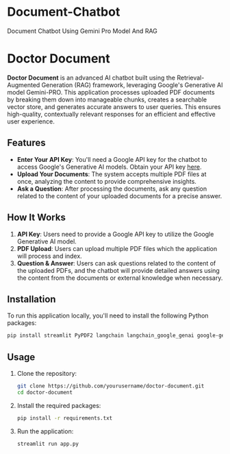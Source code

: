 # Document-Chatbot
Document Chatbot Using Gemini Pro Model And RAG


# Doctor Document


**Doctor Document** is an advanced AI chatbot built using the Retrieval-Augmented Generation (RAG) framework, leveraging Google's Generative AI model Gemini-PRO. This application processes uploaded PDF documents by breaking them down into manageable chunks, creates a searchable vector store, and generates accurate answers to user queries. This ensures high-quality, contextually relevant responses for an efficient and effective user experience.

## Features

- **Enter Your API Key**: You'll need a Google API key for the chatbot to access Google's Generative AI models. Obtain your API key [here](https://makersuite.google.com/app/apikey).
- **Upload Your Documents**: The system accepts multiple PDF files at once, analyzing the content to provide comprehensive insights.
- **Ask a Question**: After processing the documents, ask any question related to the content of your uploaded documents for a precise answer.

## How It Works

1. **API Key**: Users need to provide a Google API key to utilize the Google Generative AI model.
2. **PDF Upload**: Users can upload multiple PDF files which the application will process and index.
3. **Question & Answer**: Users can ask questions related to the content of the uploaded PDFs, and the chatbot will provide detailed answers using the content from the documents or external knowledge when necessary.

## Installation

To run this application locally, you'll need to install the following Python packages:

```bash
pip install streamlit PyPDF2 langchain langchain_google_genai google-generativeai faiss-cpu
```

## Usage

1. Clone the repository:
    ```bash
    git clone https://github.com/yourusername/doctor-document.git
    cd doctor-document
    ```

2. Install the required packages:
    ```bash
    pip install -r requirements.txt
    ```

3. Run the application:
    ```bash
    streamlit run app.py
    ```

